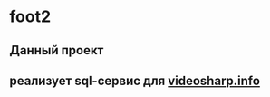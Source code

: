 # foot2
<h2>Данный проект<h2> 
<p>реализует sql-сервис для <a href="https://videosharp.info/">videosharp.info</a></p>
